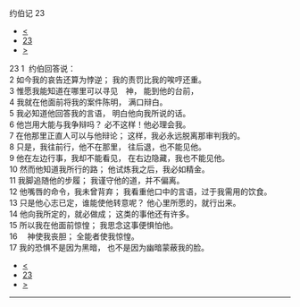 ﻿





 约伯记 23




* [<](bible/JOB22.md)
* [23](bible/JOB.md)
* [>](bible/JOB24.md)



 
23 
1  约伯回答说：  
2 如今我的哀告还算为悖逆； 我的责罚比我的唉哼还重。  
3 惟愿我能知道在哪里可以寻见　神， 能到他的台前，  
4 我就在他面前将我的案件陈明， 满口辩白。  
5 我必知道他回答我的言语， 明白他向我所说的话。  
6 他岂用大能与我争辩吗？ 必不这样！他必理会我。  
7 在他那里正直人可以与他辩论； 这样，我必永远脱离那审判我的。     
8 只是，我往前行，他不在那里， 往后退，也不能见他。  
9 他在左边行事，我却不能看见， 在右边隐藏，我也不能见他。  
10 然而他知道我所行的路； 他试炼我之后，我必如精金。  
11 我脚追随他的步履； 我谨守他的道，并不偏离。  
12 他嘴唇的命令，我未曾背弃； 我看重他口中的言语，过于我需用的饮食。  
13 只是他心志已定，谁能使他转意呢？ 他心里所愿的，就行出来。  
14 他向我所定的，就必做成； 这类的事他还有许多。  
15 所以我在他面前惊惶； 我思念这事便惧怕他。  
16 　神使我丧胆； 全能者使我惊惶。  
17 我的恐惧不是因为黑暗， 也不是因为幽暗蒙蔽我的脸。 
* [<](bible/JOB22.md)
* [23](bible/JOB.md)
* [>](bible/JOB24.md)





---









